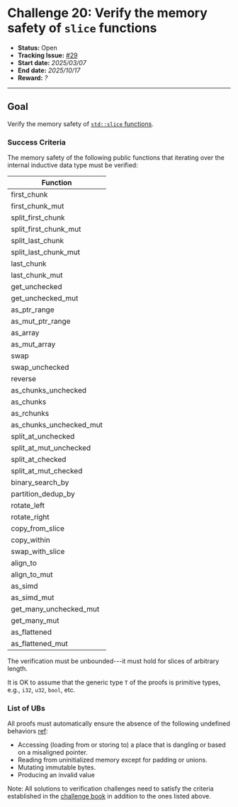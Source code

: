 # Challenge 20: Verify the memory safety of `slice` functions

- **Status:** Open
- **Tracking Issue:** [#29](https://github.com/model-checking/verify-rust-std/issues/29)
- **Start date:** *2025/03/07*
- **End date:** *2025/10/17*
- **Reward:** *?*

-------------------


## Goal

Verify the memory safety of [`std::slice` functions](https://github.com/rust-lang/rust/blob/c290e9de32e8ba6a673ef125fde40eadd395d170/library/core/src/slice/mod.rs).


### Success Criteria

The memory safety of the following public functions that iterating over the internal inductive data type must be verified:

| Function |
|---------|
|first_chunk| 
|first_chunk_mut| 
|split_first_chunk|
|split_first_chunk_mut| 
|split_last_chunk|
|split_last_chunk_mut| 
|last_chunk| 
|last_chunk_mut| 
|get_unchecked| 
|get_unchecked_mut| 
|as_ptr_range| 
|as_mut_ptr_range| 
|as_array| 
|as_mut_array| 
|swap| 
|swap_unchecked| 
|reverse| 
|as_chunks_unchecked| 
|as_chunks| 
|as_rchunks| 
|as_chunks_unchecked_mut| 
|split_at_unchecked| 
|split_at_mut_unchecked| 
|split_at_checked| 
|split_at_mut_checked| 
|binary_search_by| 
|partition_dedup_by|
|rotate_left|
|rotate_right|
|copy_from_slice|
|copy_within|
|swap_with_slice|
|align_to|
|align_to_mut|
|as_simd|
|as_simd_mut|
|get_many_unchecked_mut|
|get_many_mut|
|as_flattened|
|as_flattened_mut|

The verification must be unbounded---it must hold for slices of arbitrary length.

It is OK to assume that the generic type `T` of the proofs is primitive types, e.g., `i32`, `u32`, `bool`, etc.

### List of UBs

All proofs must automatically ensure the absence of the following undefined behaviors [ref](https://github.com/rust-lang/reference/blob/142b2ed77d33f37a9973772bd95e6144ed9dce43/src/behavior-considered-undefined.md):

* Accessing (loading from or storing to) a place that is dangling or based on a misaligned pointer.
* Reading from uninitialized memory except for padding or unions.
* Mutating immutable bytes.
* Producing an invalid value


Note: All solutions to verification challenges need to satisfy the criteria established in the [challenge book](../general-rules.md)
in addition to the ones listed above.
